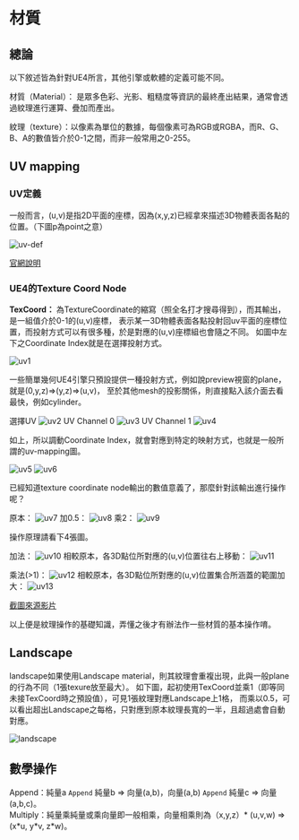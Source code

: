 # 材質

## 總論

以下敘述皆為針對UE4所言，其他引擎或軟體的定義可能不同。

材質（Material）： 是眾多色彩、光影、粗糙度等資訊的最終產出結果，通常會透過紋理進行運算、疊加而產出。

紋理（texture）：以像素為單位的數據，每個像素可為RGB或RGBA，而R、G、B、A的數值皆介於0-1之間，而非一般常用之0-255。

## UV mapping
### UV定義
一般而言，(u,v)是指2D平面的座標，因為(x,y,z)已經拿來描述3D物體表面各點的位置。（下圖p為point之意）

![uv-def](./assets/uv-mapping/600px-UVMapping.png)

[官網說明](https://docs.unrealengine.com/en-US/WorkingWithContent/Types/StaticMeshes/HowTo/UVChannels/index.html)

### UE4的Texture Coord Node

**TexCoord：**
為TextureCoordinate的縮寫（照全名打才搜尋得到），而其輸出，是一組值介於0-1的(u,v)座標，
表示某一3D物體表面各點投射回uv平面的座標位置，而投射方式可以有很多種，於是對應的(u,v)座標組也會隨之不同。
如圖中左下之Coordinate Index就是在選擇投射方式。

![uv1](./assets/uv-mapping/1.jpg)

一些簡單幾何UE4引擎只預設提供一種投射方式，例如說preview視窗的plane，就是(0,y,z)=>(y,z)=>(u,v)，
至於其他mesh的投影關係，則直接點入該介面去看最快，例如cylinder。



選擇UV
![uv2](./assets/uv-mapping/2.jpg)
UV Channel 0
![uv3](./assets/uv-mapping/3.jpg)
UV Channel 1
![uv4](./assets/uv-mapping/4.jpg)

如上，所以調動Coordinate Index，就會對應到特定的映射方式，也就是一般所謂的uv-mapping圖。

![uv5](./assets/uv-mapping/5.jpg)
![uv6](./assets/uv-mapping/6.jpg)


已經知道texture coordinate node輸出的數值意義了，那麼針對該輸出進行操作呢？

原本：
![uv7](./assets/uv-mapping/7.jpg)
加0.5：
![uv8](./assets/uv-mapping/8.jpg)
乘2：
![uv9](./assets/uv-mapping/9.jpg)

操作原理請看下4張圖。

加法：
![uv10](./assets/uv-mapping/10.jpg)
相較原本，各3D點位所對應的(u,v)位置往右上移動：
![uv11](./assets/uv-mapping/11.jpg)

乘法(>1)：
![uv12](./assets/uv-mapping/12.jpg)
相較原本，各3D點位所對應的(u,v)位置集合所涵蓋的範圍加大：
![uv13](./assets/uv-mapping/13.jpg)

[截圖來源影片](https://www.youtube.com/watch?v=bu8kGs1ap54&ab_channel=TechArtAid)

以上便是紋理操作的基礎知識，弄懂之後才有辦法作一些材質的基本操作唷。

## Landscape
landscape如果使用Landscape material，則其紋理會重複出現，此與一般plane的行為不同（1張texure放至最大）。
如下圖，起初使用TexCoord並乘1（即等同未接TexCoord時之預設值），可見1張紋理對應Landscape上1格，
而乘以0.5，可以看出超出Landscape之每格，只對應到原本紋理長寬的一半，且超過處會自動對應。

![landscape](./assets/landscape/Webp.net-gifmaker.gif)

## 數學操作
Append：純量a ``Append`` 純量b => 向量(a,b)，向量(a,b) ``Append`` 純量c => 向量(a,b,c)。  
Multiply：純量乘純量或乘向量即一般相乘，向量相乘則為（x,y,z）\* (u,v,w) => (x\*u, y\*v, z\*w)。